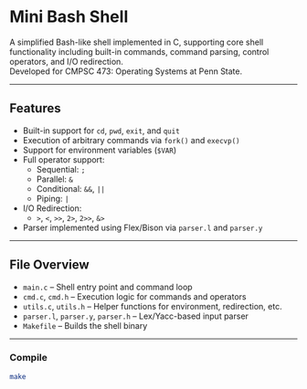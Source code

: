 # Mini Bash Shell

A simplified Bash-like shell implemented in C, supporting core shell functionality including built-in commands, command parsing, control operators, and I/O redirection.  
Developed for CMPSC 473: Operating Systems at Penn State.

---

## Features

- Built-in support for `cd`, `pwd`, `exit`, and `quit`
- Execution of arbitrary commands via `fork()` and `execvp()`
- Support for environment variables (`$VAR`)
- Full operator support:
  - Sequential: `;`
  - Parallel: `&`
  - Conditional: `&&`, `||`
  - Piping: `|`
- I/O Redirection:
  - `>`, `<`, `>>`, `2>`, `2>>`, `&>`
- Parser implemented using Flex/Bison via `parser.l` and `parser.y`

---

## File Overview

- `main.c` – Shell entry point and command loop
- `cmd.c`, `cmd.h` – Execution logic for commands and operators
- `utils.c`, `utils.h` – Helper functions for environment, redirection, etc.
- `parser.l`, `parser.y`, `parser.h` – Lex/Yacc-based input parser
- `Makefile` – Builds the shell binary

---

### Compile
```bash
make

